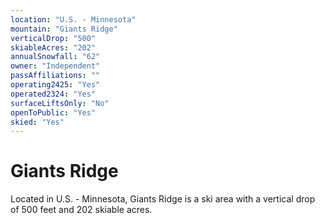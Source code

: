 ```yaml
---
location: "U.S. - Minnesota"
mountain: "Giants Ridge"
verticalDrop: "500"
skiableAcres: "202"
annualSnowfall: "62"
owner: "Independent"
passAffiliations: ""
operating2425: "Yes"
operated2324: "Yes"
surfaceLiftsOnly: "No"
openToPublic: "Yes"
skied: "Yes"
---
```


# Giants Ridge

Located in U.S. - Minnesota, Giants Ridge is a ski area with a vertical drop of 500 feet and 202 skiable acres.